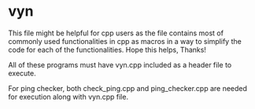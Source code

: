 # vyn
This file might be helpful for cpp users as the file contains most of commonly used functionalities in cpp as macros in a way to simplify the code for each of the functionalities. Hope this helps, Thanks!

All of these programs must have vyn.cpp included as a header file to execute.

For ping checker, both check_ping.cpp and ping_checker.cpp are needed for execution along with vyn.cpp file.

